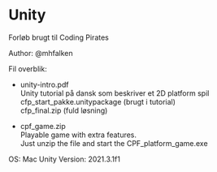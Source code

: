 # Unity
Forløb brugt til Coding Pirates

Author: @mhfalken

Fil overblik:

* unity-intro.pdf  
Unity tutorial på dansk som beskriver et 2D platform spil  
cfp_start_pakke.unitypackage (brugt i tutorial)  
cfp_final.zip (fuld løsning)

* cpf_game.zip  
Playable game with extra features.   
Just unzip the file and start the CPF_platform_game.exe

OS: Mac
Unity Version: 2021.3.1f1
